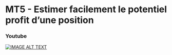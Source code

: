 # MT5 - Estimer facilement le potentiel profit d’une position

### Youtube

[![IMAGE ALT TEXT](http://img.youtube.com/vi/MDft4osd_14/0.jpg)](http://www.youtube.com/watch?v=MDft4osd_14 "MT5 - Estimer facilement le potentiel profit d’une position")